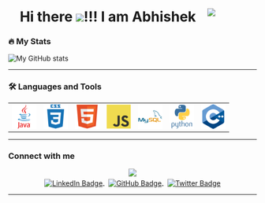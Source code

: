 <div id="header" align="center">
    <p>
        <h1>Hi there <img src="https://media.giphy.com/media/hvRJCLFzcasrR4ia7z/giphy.gif" width="30px" />!!! I am Abhishek
            <img src="https://media.giphy.com/media/0lfqHNZwWM1hOvJ9CX/giphy.gif" width="100" align="right" />
        </h1>
    </p>
</div>

### :fire: My Stats
![My GitHub stats](https://github-readme-stats.vercel.app/api?username=Abhishek-Pashte&hide=stars,issues,contribs)
<hr>

### :hammer_and_wrench: Languages and Tools

<div>
    <table>
        <tr>
            <td><img src="https://github.com/devicons/devicon/blob/master/icons/java/java-original-wordmark.svg"
                    title="Java" alt="Java" width="50" height="50" /></td>
            <td><img src="https://github.com/devicons/devicon/blob/master/icons/css3/css3-plain-wordmark.svg"
                    title="CSS3" alt="CSS" width="50" height="50" /></td>
            <td><img src="https://github.com/devicons/devicon/blob/master/icons/html5/html5-original.svg" title="HTML5"
                    alt="HTML" width="50" height="50" /></td>
            <td><img src="https://github.com/devicons/devicon/blob/master/icons/javascript/javascript-original.svg"
                    title="JavaScript" alt="JavaScript" width="50" height="50" /></td>
            <td><img src="https://github.com/devicons/devicon/blob/master/icons/mysql/mysql-original-wordmark.svg"
                    title="MySQL" alt="MySQL" width="50" height="50" /></td>
            <td><img src="https://raw.githubusercontent.com/devicons/devicon/master/icons/python/python-original-wordmark.svg"
                    title="MySQL" alt="MySQL" width="50" height="50" /></td>
            <td><img src="https://raw.githubusercontent.com/devicons/devicon/master/icons/cplusplus/cplusplus-original.svg"
                    title="MySQL" alt="MySQL" width="50" height="50" /></td>
        </tr>
    </table>
</div>
<hr>

### Connect with me

<div align="center">
    <img src="https://media.giphy.com/media/qgQUggAC3Pfv687qPC/giphy.gif" width="200" /><br>
    <a href="(https://www.linkedin.com/in/abhishek-pashte/)">
        <img src="https://img.shields.io/badge/LinkedIn-blue?style=for-the-badge&logo=linkedin&logoColor=white"
            alt="LinkedIn Badge" align="center" />
    </a>&nbsp;
    <a href="(https://github.com/Abhishek-Pashte)">
        <img src="https://img.shields.io/badge/GitHub-black?style=for-the-badge&logo=github&logoColor=white"
            alt="GitHub Badge" align="center" />
    </a>&nbsp;
    <a href="[(https://twitter.com/AbhishekPashte2)]">
        <img src="https://img.shields.io/badge/Twitter-blue?style=for-the-badge&logo=twitter&logoColor=white"
            alt="Twitter Badge" align="center" />
    </a>
</div>
<hr>
